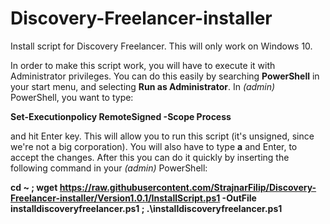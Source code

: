 # Discovery-Freelancer-installer
Install script for Discovery Freelancer. This will only work on Windows 10.

In order to make this script work, you will have to execute it with Administrator privileges. You can do this easily by searching **PowerShell** in your start menu, and selecting **Run as Administrator**. In *(admin)* PowerShell, you want to type:

**Set-Executionpolicy RemoteSigned -Scope Process**

and hit Enter key. This will allow you to run this script (it's unsigned, since we're not a big corporation). You will also have to type **a** and Enter, to accept the changes. After this you can do it quickly by inserting the following command in your *(admin)* PowerShell:

**cd ~ ; wget https://raw.githubusercontent.com/StrajnarFilip/Discovery-Freelancer-installer/Version1.0.1/InstallScript.ps1 -OutFile installdiscoveryfreelancer.ps1 ; .\installdiscoveryfreelancer.ps1**
